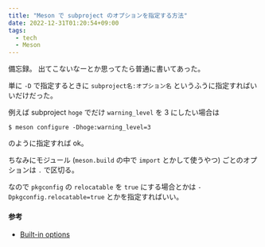 ```yaml
---
title: "Meson で subproject のオプションを指定する方法"
date: 2022-12-31T01:20:54+09:00
tags:
  - tech
  - Meson
---
```


備忘録。
出てこないなーとか思ってたら普通に書いてあった。

単に `-D` で指定するときに `subproject名:オプション名` というふうに指定すればいいだけだった。

例えば subproject `hoge` でだけ `warning_level` を 3 にしたい場合は

```console
$ meson configure -Dhoge:warning_level=3
```

のように指定すれば ok。

ちなみにモジュール (`meson.build` の中で `import` とかして使うやつ) ごとのオプションは `.` で区切る。

なので `pkgconfig` の `relocatable` を `true` にする場合とかは `-Dpkgconfig.relocatable=true` とかを指定すればいい。

#### 参考

- [Built-in options](https://mesonbuild.com/Builtin-options.html#specifying-options-per-subproject)
